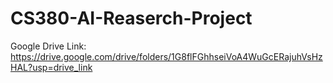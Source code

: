 # CS380-AI-Reaserch-Project

Google Drive Link: https://drive.google.com/drive/folders/1G8flFGhhseiVoA4WuGcERajuhVsHzHAL?usp=drive_link

